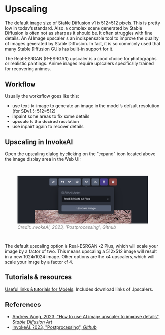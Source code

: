 # Upscaling

The default image size of Stable Diffusion v1 is 512×512 pixels. This is pretty low in today’s standard. Also, a complex scene generated by Stable Diffusion is often not as sharp as it should be. It often struggles with fine details. An AI Image upscaler is an indispensable tool to improve the quality of images generated by Stable Diffusion. In fact, it is so commonly used that many Stable Diffusion GUIs has built-in support for it.

The Real-ESRGAN (R-ESRGAN) upscaler is a good choice for photographs or realistic paintings. Anime images require upscalers specifically trained for recovering animes.

## Workflow

Usually the worksflow goes like this:
- use text-to-image to generate an image in the model’s default resolution (for SDv1.5: 512×512)
- inpaint some areas to fix some details
- upscale to the desired resolution
- use inpaint again to recover details

## Upscaling in InvokeAI

Open the upscaling dialog by clicking on the "expand" icon located above the image display area in the Web UI:

<br>
<figure>
  <img src="../assets/lecture/invokeai_upscale-dialog.png" width="500px">
  <figcaption style="color:grey; font-style: italic;">Credit: InvokeAI, 2023, "Postprocessing", Github</figcaption>
</figure>
<br>

The default upscaling option is Real-ESRGAN x2 Plus, which will scale your image by a factor of two. This means upscaling a 512x512 image will result in a new 1024x1024 image. Other options are the x4 upscalers, which will scale your image by a factor of 4.

## Tutorials & resources

[Useful links & tutorials for Models](../resources/models.md). Includes download links of Upscalers.

## References

- [Andrew Wong, 2023, "How to use AI image upscaler to improve details", _Stable Diffusion Art_](https://stable-diffusion-art.com/ai-upscaler/)
- [InvokeAI, 2023, "Postprocessing", _Github_](https://github.com/invoke-ai/InvokeAI/blob/main/docs/features/POSTPROCESS.md)
